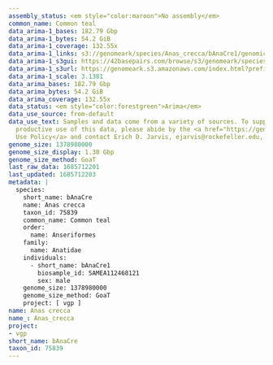 ```yaml
---
assembly_status: <em style="color:maroon">No assembly</em>
common_name: Common teal
data_arima-1_bases: 182.79 Gbp
data_arima-1_bytes: 54.2 GiB
data_arima-1_coverage: 132.55x
data_arima-1_links: s3://genomeark/species/Anas_crecca/bAnaCre1/genomic_data/arima/<br>
data_arima-1_s3gui: https://42basepairs.com/browse/s3/genomeark/species/Anas_crecca/bAnaCre1/genomic_data/arima/
data_arima-1_s3url: https://genomeark.s3.amazonaws.com/index.html?prefix=species/Anas_crecca/bAnaCre1/genomic_data/arima/
data_arima-1_scale: 3.1381
data_arima_bases: 182.79 Gbp
data_arima_bytes: 54.2 GiB
data_arima_coverage: 132.55x
data_status: <em style="color:forestgreen">Arima</em>
data_use_source: from-default
data_use_text: Samples and data come from a variety of sources. To support fair and
  productive use of this data, please abide by the <a href="https://genome10k.soe.ucsc.edu/data-use-policies/">Data
  Use Policy</a> and contact Erich D. Jarvis, ejarvis@rockefeller.edu, with any questions.
genome_size: 1378980000
genome_size_display: 1.38 Gbp
genome_size_method: GoaT
last_raw_data: 1685712201
last_updated: 1685712203
metadata: |
  species:
    short_name: bAnaCre
    name: Anas crecca
    taxon_id: 75839
    common_name: Common teal
    order:
      name: Anseriformes
    family:
      name: Anatidae
    individuals:
      - short_name: bAnaCre1
        biosample_id: SAMEA112468121
        sex: male
    genome_size: 1378980000
    genome_size_method: GoaT
    project: [ vgp ]
name: Anas crecca
name_: Anas_crecca
project:
- vgp
short_name: bAnaCre
taxon_id: 75839
---
```

